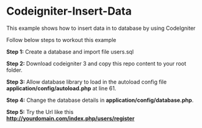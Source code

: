 # Codeigniter-Insert-Data
This example shows how to insert data in to database by using CodeIgniter

Follow below steps to workout this example

**Step 1:** Create a database and import file users.sql  

**Step 2:** Download codeigniter 3 and copy this repo content to your root folder.  

**Step 3:** Allow database library to load in the autoload config file **application/config/autoload.php** at line 61. 

**Step 4:** Change the database details in **application/config/database.php**.  

**Step 5:** Try the Url like this **http://yourdomain.com/index.php/users/register**
